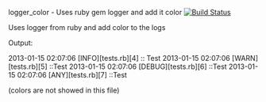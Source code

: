 logger_color - Uses ruby gem logger and add it color  [![Build Status](https://travis-ci.org/macwadu/macwadu.png)](https://travis-ci.org/macwadu/macwadu) 


Uses logger from ruby and add color to the logs

Output:

2013-01-15 02:07:06 [INFO][tests.rb][4] :: Test
2013-01-15 02:07:06 [WARN][tests.rb][5] ::Test
2013-01-15 02:07:06 [DEBUG][tests.rb][6] ::Test
2013-01-15 02:07:06 [ANY][tests.rb][7] ::Test

(colors are not showed in this file)

